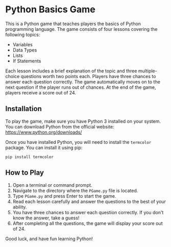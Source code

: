 # Python Basics Game

This is a Python game that teaches players the basics of Python programming language. The game consists of four lessons covering the following topics:

- Variables
- Data Types
- Lists
- If Statements

Each lesson includes a brief explanation of the topic and three multiple-choice questions worth two points each. Players have three chances to answer each question correctly. The game automatically moves on to the next question if the player runs out of chances. At the end of the game, players receive a score out of 24.

## Installation

To play the game, make sure you have Python 3 installed on your system. You can download Python from the official website: <https://www.python.org/downloads/>

Once you have installed Python, you will need to install the `termcolor` package. You can install it using pip:

`pip install termcolor`

## How to Play

1. Open a terminal or command prompt.
2. Navigate to the directory where the `PGame.py` file is located.
3. Type `PGame.py` and press Enter to start the game.
4. Read each lesson carefully and answer the questions to the best of your ability.
5. You have three chances to answer each question correctly. If you don't know the answer, take a guess!
6. After completing all the questions, the game will display your score out of 24.

Good luck, and have fun learning Python!

